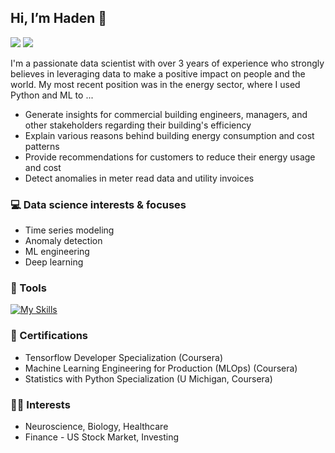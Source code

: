 ## Hi, I’m Haden 👋 
[![](https://img.shields.io/badge/Medium-12100E?style=for-the-badge&logo=medium&logoColor=white)](https://medium.com/@pelletierhaden) [![](https://img.shields.io/badge/linkedin-%230077B5.svg?style=for-the-badge&logo=linkedin)](https://www.linkedin.com/in/hadenpelletier/)

I'm a passionate data scientist with over 3 years of experience who strongly believes in leveraging data to make a positive impact on people and the world. 
My most recent position was in the energy sector, where I used Python and ML to ...
* Generate insights for commercial building engineers, managers, and other stakeholders regarding their building's efficiency
* Explain various reasons behind building energy consumption and cost patterns
* Provide recommendations for customers to reduce their energy usage and cost
* Detect anomalies in meter read data and utility invoices

### 💻 Data science interests & focuses
* Time series modeling
* Anomaly detection
* ML engineering
* Deep learning

### 🧰 Tools
[![My Skills](https://skillicons.dev/icons?i=py,mysql,gcp,docker,git,linux,fastapi,tensorflow)](https://skillicons.dev)

### 🥇 Certifications
* Tensorflow Developer Specialization (Coursera)
* Machine Learning Engineering for Production (MLOps) (Coursera)
* Statistics with Python Specialization (U Michigan, Coursera)

### 🙇‍♂️ Interests
* Neuroscience, Biology, Healthcare
* Finance - US Stock Market, Investing

